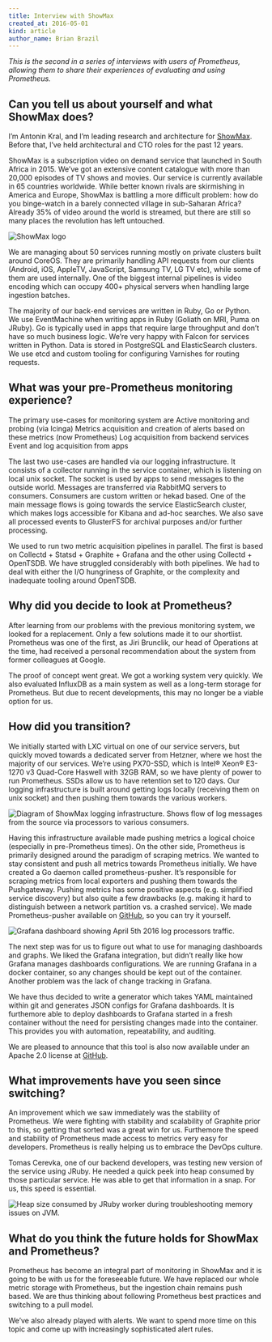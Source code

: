 ```yaml
---
title: Interview with ShowMax
created_at: 2016-05-01
kind: article
author_name: Brian Brazil
---
```


*This is the second in a series of interviews with users of Prometheus, allowing
them to share their experiences of evaluating and using Prometheus.*

## Can you tell us about yourself and what ShowMax does?

I’m Antonin Kral, and I’m leading research and architecture for
[ShowMax](http://www.showmax.com). Before that, I’ve held architectural and CTO
roles for the past 12 years.

ShowMax is a subscription video on demand service that launched in South Africa
in 2015. We’ve got an extensive content catalogue with more than 20,000
episodes of TV shows and movies. Our service is currently available in 65
countries worldwide. While better known rivals are skirmishing in America and
Europe, ShowMax is battling a more difficult problem: how do you binge-watch
in a barely connected village in sub-Saharan Africa? Already 35% of video
around the world is streamed, but there are still so many places the revolution
has left untouched.

![ShowMax logo](/assets/blog/2016-05-01/showmax-logo.png)

We are managing about 50 services running mostly on private clusters built
around CoreOS. They are primarily handling API requests from our clients
(Android, iOS, AppleTV, JavaScript, Samsung TV, LG TV etc), while some of them
are used internally. One of the biggest internal pipelines is video encoding
which can occupy 400+ physical servers when handling large ingestion batches.

The majority of our back-end services are written in Ruby, Go or Python. We use
EventMachine when writing apps in Ruby (Goliath on MRI, Puma on JRuby). Go is
typically used in apps that require large throughput and don’t have so much
business logic. We’re very happy with Falcon for services written in Python.
Data is stored in PostgreSQL and ElasticSearch clusters. We use etcd and custom
tooling for configuring Varnishes for routing requests.

<!-- more -->

## What was your pre-Prometheus monitoring experience?

The primary use-cases for monitoring system are Active monitoring and probing
(via Icinga) Metrics acquisition and creation of alerts based on these metrics
(now Prometheus) Log acquisition from backend services Event and log
acquisition from apps

The last two use-cases are handled via our logging infrastructure. It consists
of a collector running in the service container, which is listening on local
unix socket. The socket is used by apps to send messages to the outside world.
Messages are transferred via RabbitMQ servers to consumers. Consumers are
custom written or hekad based. One of the main message flows is going towards
the service ElasticSearch cluster, which makes logs accessible for Kibana and
ad-hoc searches. We also save all processed events to GlusterFS for archival
purposes and/or further processing.

We used to run two metric acquisition pipelines in parallel. The first is based
on Collectd + Statsd + Graphite + Grafana and the other using Collectd +
OpenTSDB. We have struggled considerably with both pipelines. We had to deal
with either the I/O hungriness of Graphite, or the complexity and inadequate
tooling around OpenTSDB.


## Why did you decide to look at Prometheus?

After learning from our problems with the previous monitoring system, we looked
for a replacement. Only a few solutions made it to our shortlist. Prometheus
was one of the first, as Jiri Brunclik, our head of Operations at the time, had
received a personal recommendation about the system from former colleagues at
Google.

The proof of concept went great. We got a working system very quickly. We also
evaluated InfluxDB as a main system as well as a long-term storage for
Prometheus. But due to recent developments, this may no longer be a viable
option for us.


## How did you transition?

We initially started with LXC virtual on one of our service servers, but
quickly moved towards a dedicated server from Hetzner, where we host the
majority of our services. We’re using PX70-SSD, which is Intel® Xeon® E3-1270
v3 Quad-Core Haswell with 32GB RAM, so we have plenty of power to run
Prometheus. SSDs allow us to have retention set to 120 days. Our logging
infrastructure is built around getting logs locally (receiving them on unix
socket) and then pushing them towards the various workers.

![Diagram of ShowMax logging infrastructure. Shows flow of log messages from the source via processors to various consumers.](/assets/blog/2016-05-01/Loggin_infrastructure.png)

Having this infrastructure available made pushing metrics a logical choice
(especially in pre-Prometheus times). On the other side, Prometheus is
primarily designed around the paradigm of scraping metrics. We wanted to stay
consistent and push all metrics towards Prometheus initially. We have created a
Go daemon called prometheus-pusher. It’s responsible for scraping metrics from
local exporters and pushing them towards the Pushgateway. Pushing metrics has
some positive aspects (e.g. simplified service discovery) but also quite a few
drawbacks (e.g. making it hard to distinguish between a network partition vs. a
crashed service). We made Prometheus-pusher available on
[GitHub](https://github.com/ShowMax/prometheus-pusher), so you can try it
yourself.

![Grafana dashboard showing April 5th 2016 log processors traffic.](/assets/blog/2016-05-01/log_processors.png)

The next step was for us to figure out what to use for managing dashboards and
graphs. We liked the Grafana integration, but didn’t really like how Grafana
manages dashboards configurations. We are running Grafana in a docker
container, so any changes should be kept out of the container. Another problem
was the lack of change tracking in Grafana.

We have thus decided to write a generator which takes YAML maintained within
git and generates JSON configs for Grafana dashboards. It is furthemore able to
deploy dashboards to Grafana started in a fresh container without the need for
persisting changes made into the container. This provides you with automation,
repeatability, and auditing.

We are pleased to announce that this tool is also now available under an Apache
2.0 license at [GitHub](https://github.com/ShowMax/grafana-dashboards-generator).


## What improvements have you seen since switching?

An improvement which we saw immediately was the stability of Prometheus. We
were fighting with stability and scalability of Graphite prior to this, so
getting that sorted was a great win for us. Furthemore the speed and stability
of Prometheus made access to metrics very easy for developers. Prometheus is
really helping us to embrace the DevOps culture.

Tomas Cerevka, one of our backend developers, was testing new version of the
service using JRuby. He needed a quick peek into heap consumed by those
particular service. He was able to get that information in a snap. For us,
this speed is essential.

![Heap size consumed by JRuby worker during troubleshooting memory issues on JVM.](/assets/blog/2016-05-01/ui_fragments-heap-zoom.png)

## What do you think the future holds for ShowMax and Prometheus?

Prometheus has become an integral part of monitoring in ShowMax and it is going
to be with us for the foreseeable future. We have replaced our whole metric
storage with Prometheus, but the ingestion chain remains push based. We are
thus thinking about following Prometheus best practices and switching to a pull
model.

We’ve also already played with alerts. We want to spend more time on this topic
and come up with increasingly sophisticated alert rules.

